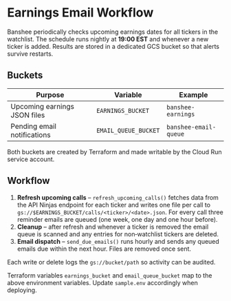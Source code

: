 # Earnings Email Workflow

Banshee periodically checks upcoming earnings dates for all tickers in the watchlist.
The schedule runs nightly at **19:00 EST** and whenever a new ticker is added.
Results are stored in a dedicated GCS bucket so that alerts survive restarts.

## Buckets

| Purpose | Variable | Example |
|---------|----------|---------|
| Upcoming earnings JSON files | `EARNINGS_BUCKET` | `banshee-earnings` |
| Pending email notifications  | `EMAIL_QUEUE_BUCKET` | `banshee-email-queue` |

Both buckets are created by Terraform and made writable by the Cloud Run service account.

## Workflow

1. **Refresh upcoming calls** – `refresh_upcoming_calls()` fetches data from the
   API Ninjas endpoint for each ticker and writes one file per call to
   `gs://$EARNINGS_BUCKET/calls/<ticker>/<date>.json`.
   For every call three reminder emails are queued (one week, one day and one hour before).
2. **Cleanup** – after refresh and whenever a ticker is removed the email queue
   is scanned and any entries for non‑watchlist tickers are deleted.
3. **Email dispatch** – `send_due_emails()` runs hourly and sends any queued
   emails due within the next hour. Files are removed once sent.

Each write or delete logs the `gs://bucket/path` so activity can be audited.

Terraform variables `earnings_bucket` and `email_queue_bucket` map to the above
environment variables. Update `sample.env` accordingly when deploying.
